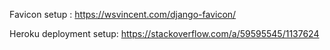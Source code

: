 Favicon setup : https://wsvincent.com/django-favicon/

Heroku deployment setup: https://stackoverflow.com/a/59595545/1137624
